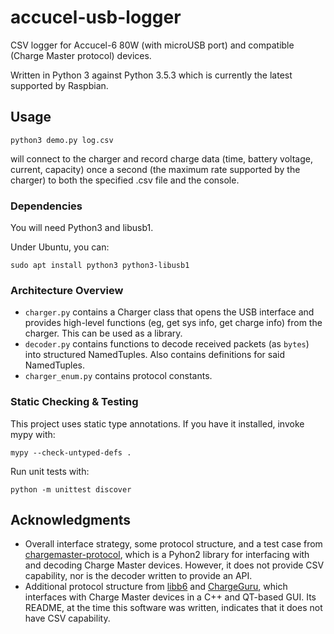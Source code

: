 # accucel-usb-logger
CSV logger for Accucel-6 80W (with microUSB port) and compatible (Charge Master protocol) devices.

Written in Python 3 against Python 3.5.3 which is currently the latest supported by Raspbian.

## Usage

`python3 demo.py log.csv`

will connect to the charger and record charge data (time, battery voltage, current, capacity) once a second (the maximum rate supported by the charger) to both the specified .csv file and the console.

### Dependencies

You will need Python3 and libusb1.

Under Ubuntu, you can:
```
sudo apt install python3 python3-libusb1
```

### Architecture Overview
- `charger.py` contains a Charger class that opens the USB interface and provides high-level functions (eg, get sys info, get charge info) from the charger.
  This can be used as a library.
- `decoder.py` contains functions to decode received packets (as `bytes`) into structured NamedTuples. Also contains definitions for said NamedTuples.
- `charger_enum.py` contains protocol constants. 

### Static Checking & Testing

This project uses static type annotations. If you have it installed, invoke mypy with:
```
mypy --check-untyped-defs .
``` 

Run unit tests with:
```
python -m unittest discover
```

## Acknowledgments

- Overall interface strategy, some protocol structure, and a test case from [chargemaster-protocol](https://github.com/thomashenauer/chargemaster-protocol), which is a Pyhon2 library for interfacing with and decoding Charge Master devices. However, it does not provide CSV capability, nor is the decoder written to provide an API. 
- Additional protocol structure from [libb6](https://github.com/maciek134/libb6) and [ChargeGuru](https://github.com/maciek134/charge-guru), which interfaces with Charge Master devices in a C++ and QT-based GUI. Its README, at the time this software was written, indicates that it does not have CSV capability.

